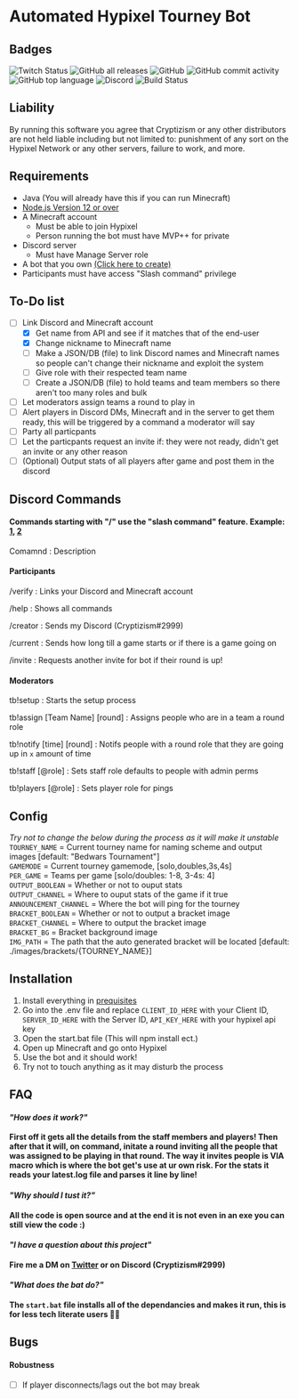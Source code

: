# Automated Hypixel Tourney Bot
## Badges
![Twitch Status](https://img.shields.io/twitch/status/Cryptizism?color=%239146FF&label=Twitch&logo=Twitch) ![GitHub all releases](https://img.shields.io/github/downloads/Cryptizism/Hypixel-Bedwars-Tourney-Bot/total) ![GitHub](https://img.shields.io/github/license/Cryptizism/Hypixel-Bedwars-Tourney-Bot) ![GitHub commit activity](https://img.shields.io/github/commit-activity/m/Cryptizism/Hypixel-Bedwars-Tourney-Bot) ![GitHub top language](https://img.shields.io/github/languages/top/Cryptizism/Hypixel-Bedwars-Tourney-Bot) ![Discord](https://img.shields.io/badge/Discord-Cryptizism%232999-%237289DA?logo=Discord) ![Build Status](https://img.shields.io/badge/Build-W.I.P-red)
## Liability
By running this software you agree that Cryptizism or any other distributors are not held liable including but not limited to: punishment of any sort on the Hypixel Network or any other servers, failure to work, and more.
## Requirements
- Java (You will already have this if you can run Minecraft)
- [Node.js Version 12 or over](https://nodejs.org/en/)
- A Minecraft account
  - Must be able to join Hypixel
  - Person running the bot must have MVP++ for private
- Discord server
  - Must have Manage Server role
- A bot that you own [(Click here to create)](https://discord.com/developers/applications/)
- Participants must have access "Slash command" privilege
## To-Do list
- [ ] Link Discord and Minecraft account
  - [x] Get name from API and see if it matches that of the end-user
  - [x] Change nickname to Minecraft name
  - [ ] Make a JSON/DB (file) to link Discord names and Minecraft names so people can't change their nickname and exploit the system
  - [ ] Give role with their respected team name
  - [ ] Create a JSON/DB (file) to hold teams and team members so there aren't too many roles and bulk
- [ ] Let moderators assign teams a round to play in
- [ ] Alert players in Discord DMs, Minecraft and in the server to get them ready, this will be triggered by a command a moderator will say
- [ ] Party all particpants 
- [ ] Let the particpants request an invite if: they were not ready, didn't get an invite or any other reason
- [ ] (Optional) Output stats of all players after game and post them in the discord

## Discord Commands
#### Commands starting with "/" use the "slash command" feature. Example: [1](https://support.discord.com/hc/en-us/articles/1500000368501-Slash-Commands-FAQ), [2](https://i.imgur.com/nU1htR2.png)
Comamnd : Description

#### Participants

/verify : Links your Discord and Minecraft account

/help : Shows all commands

/creator : Sends my Discord (Cryptizism#2999)

/current : Sends how long till a game starts or if there is a game going on

/invite : Requests another invite for bot if their round is up!

#### Moderators

tb!setup : Starts the setup process

tb!assign [Team Name] [round] : Assigns people who are in a team a round role

tb!notify [time] [round] : Notifs people with a round role that they are going up in `x` amount of time

tb!staff [@role] : Sets staff role defaults to people with admin perms

tb!players [@role] : Sets player role for pings

## Config
*Try not to change the below during the process as it will make it unstable*<br>
`TOURNEY_NAME` = Current tourney name for naming scheme and output images [default: "Bedwars Tournament"]<br>
`GAMEMODE` = Current tourney gamemode, [solo,doubles,3s,4s]<br>
`PER_GAME` = Teams per game [solo/doubles: 1-8, 3-4s: 4]<br>
`OUTPUT_BOOLEAN` = Whether or not to ouput stats<br>
`OUTPUT_CHANNEL` = Where to ouput stats of the game if it true<br>
`ANNOUNCEMENT_CHANNEL` = Where the bot will ping for the tourney<br>
`BRACKET_BOOLEAN` = Whether or not to output a bracket image<br>
`BRACKET_CHANNEL` = Where to output the bracket image<br>
`BRACKET_BG` = Bracket background image<br>
`IMG_PATH` = The path that the auto generated bracket will be located [default: ./images/brackets/{TOURNEY_NAME}] <br>

## Installation
1. Install everything in [prequisites](https://github.com/Cryptizism/Hypixel-Bedwars-Tourney-Bot#requirements)
2. Go into the .env file and replace `CLIENT_ID_HERE` with your Client ID, `SERVER_ID_HERE` with the Server ID, `API_KEY_HERE` with your hypixel api key
3. Open the start.bat file (This will npm install ect.)
4. Open up Minecraft and go onto Hypixel
5. Use the bot and it should work!
6. Try not to touch anything as it may disturb the process

## FAQ
#### *"How does it work?"* <br> 
**First off it gets all the details from the staff members and players! Then after that it will, on command, initate a round inviting all the people that was assigned to be playing in that round. The way it invites people is VIA macro which is where the bot get's use at ur own risk. For the stats it reads your latest.log file and parses it line by line!**
<br>
#### *"Why should I tust it?"* <br>
**All the code is open source and at the end it is not even in an exe you can still view the code :)**
<br>
#### *"I have a question about this project"* <br>
**Fire me a DM on [Twitter](https://twitter.com/cryptizism) or on Discord (Cryptizism#2999)**
<br>
#### *"What does the bat do?"* <br>
**The `start.bat` file installs all of the dependancies and makes it run, this is for less tech literate users 👍🏿**
## Bugs
#### Robustness
- [ ] If player disconnects/lags out the bot may break
